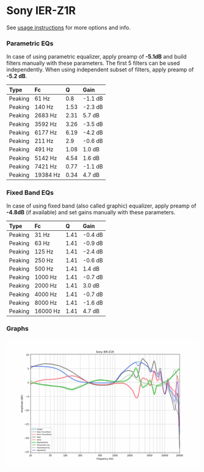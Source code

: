# Sony IER-Z1R
See [usage instructions](https://github.com/jaakkopasanen/AutoEq#usage) for more options and info.

### Parametric EQs
In case of using parametric equalizer, apply preamp of **-5.1dB** and build filters manually
with these parameters. The first 5 filters can be used independently.
When using independent subset of filters, apply preamp of **-5.2 dB**.

| Type    | Fc       |    Q | Gain    |
|:--------|:---------|:-----|:--------|
| Peaking | 61 Hz    | 0.8  | -1.1 dB |
| Peaking | 140 Hz   | 1.53 | -2.3 dB |
| Peaking | 2683 Hz  | 2.31 | 5.7 dB  |
| Peaking | 3592 Hz  | 3.26 | -3.5 dB |
| Peaking | 6177 Hz  | 6.19 | -4.2 dB |
| Peaking | 211 Hz   | 2.9  | -0.6 dB |
| Peaking | 491 Hz   | 1.08 | 1.0 dB  |
| Peaking | 5142 Hz  | 4.54 | 1.6 dB  |
| Peaking | 7421 Hz  | 0.77 | -1.1 dB |
| Peaking | 19384 Hz | 0.34 | 4.7 dB  |

### Fixed Band EQs
In case of using fixed band (also called graphic) equalizer, apply preamp of **-4.8dB**
(if available) and set gains manually with these parameters.

| Type    | Fc       |    Q | Gain    |
|:--------|:---------|:-----|:--------|
| Peaking | 31 Hz    | 1.41 | -0.4 dB |
| Peaking | 63 Hz    | 1.41 | -0.9 dB |
| Peaking | 125 Hz   | 1.41 | -2.4 dB |
| Peaking | 250 Hz   | 1.41 | -0.6 dB |
| Peaking | 500 Hz   | 1.41 | 1.4 dB  |
| Peaking | 1000 Hz  | 1.41 | -0.7 dB |
| Peaking | 2000 Hz  | 1.41 | 3.0 dB  |
| Peaking | 4000 Hz  | 1.41 | -0.7 dB |
| Peaking | 8000 Hz  | 1.41 | -1.6 dB |
| Peaking | 16000 Hz | 1.41 | 4.7 dB  |

### Graphs
![](./Sony%20IER-Z1R.png)